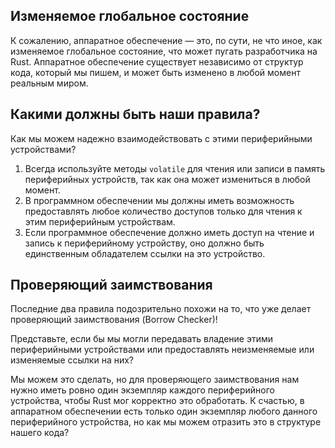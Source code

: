 ## Изменяемое глобальное состояние

К сожалению, аппаратное обеспечение — это, по сути, не что иное, как изменяемое глобальное состояние, что может пугать разработчика на Rust. Аппаратное обеспечение существует независимо от структур кода, который мы пишем, и может быть изменено в любой момент реальным миром.

## Какими должны быть наши правила?

Как мы можем надежно взаимодействовать с этими периферийными устройствами?

1. Всегда используйте методы `volatile` для чтения или записи в память периферийных устройств, так как она может измениться в любой момент.
2. В программном обеспечении мы должны иметь возможность предоставлять любое количество доступов только для чтения к этим периферийным устройствам.
3. Если программное обеспечение должно иметь доступ на чтение и запись к периферийному устройству, оно должно быть единственным обладателем ссылки на это устройство.

## Проверяющий заимствования

Последние два правила подозрительно похожи на то, что уже делает проверяющий заимствования (Borrow Checker)!

Представьте, если бы мы могли передавать владение этими периферийными устройствами или предоставлять неизменяемые или изменяемые ссылки на них?

Мы можем это сделать, но для проверяющего заимствования нам нужно иметь ровно один экземпляр каждого периферийного устройства, чтобы Rust мог корректно это обработать. К счастью, в аппаратном обеспечении есть только один экземпляр любого данного периферийного устройства, но как мы можем отразить это в структуре нашего кода?

